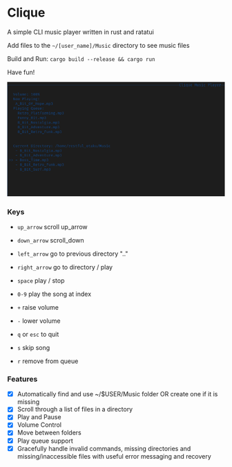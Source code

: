 # Clique 

A simple CLI music player written in rust and ratatui

Add files to the `~/[user_name]/Music` directory to see music files

Build and Run: `cargo build --release && cargo run`

Have fun!

![example](./assets/screen1.png)

### Keys

- `up_arrow` scroll up_arrow

- `down_arrow` scroll_down

- `left_arrow` go to previous directory ".."

- `right_arrow` go to directory / play

- `space` play / stop

- `0-9` play the song at index

- `+` raise volume

- `-` lower volume

- `q` or `esc` to quit

- `s` skip song 

- `r` remove from queue

### Features

- [x] Automatically find and use ~/$USER/Music folder OR create one if it is missing
- [x] Scroll through a list of files in a directory
- [x] Play and Pause
- [x] Volume Control
- [x] Move between folders
- [x] Play queue support
- [x] Gracefully handle invalid commands, missing directories and missing/inaccessible files with useful error messaging and recovery
